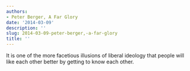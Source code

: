 ```yaml
---
authors:
- Peter Berger, A Far Glory
date: '2014-03-09'
description: ''
slug: 2014-03-09-peter-berger,-a-far-glory
title: ''
---
```

It is one of the more facetious illusions of liberal ideology that people will like each other better by getting to know each other.



